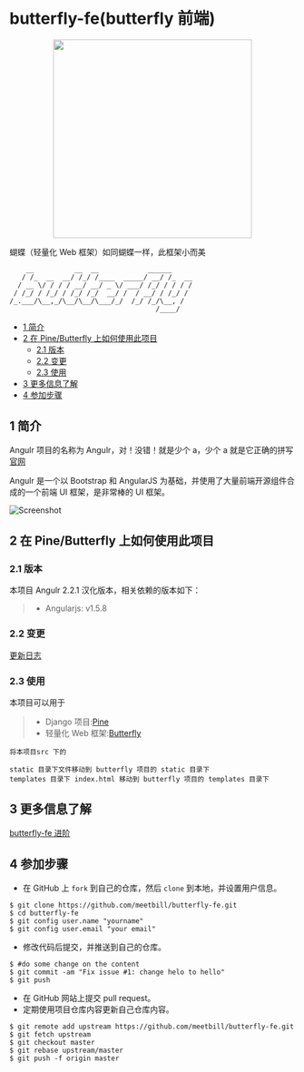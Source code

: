 # butterfly-fe(butterfly 前端)

<div align=center><img src="https://github.com/meetbill/butterfly/blob/master/images/butterfly.png" width="350"/></div>

蝴蝶（轻量化 Web 框架）如同蝴蝶一样，此框架小而美

```
    __          __  __            ______
   / /_  __  __/ /_/ /____  _____/ __/ /_  __
  / __ \/ / / / __/ __/ _ \/ ___/ /_/ / / / /
 / /_/ / /_/ / /_/ /_/  __/ /  / __/ / /_/ /
/_.___/\__,_/\__/\__/\___/_/  /_/ /_/\__, /
                                    /____/
```

<!-- vim-markdown-toc GFM -->

* [1 简介](#1-简介)
* [2 在 Pine/Butterfly 上如何使用此项目](#2-在-pinebutterfly-上如何使用此项目)
    * [2.1 版本](#21-版本)
    * [2.2 变更](#22-变更)
    * [2.3 使用](#23-使用)
* [3 更多信息了解](#3-更多信息了解)
* [4 参加步骤](#4-参加步骤)

<!-- vim-markdown-toc -->
## 1 简介

Angulr 项目的名称为 Angulr，对！没错！就是少个 a，少个 a 就是它正确的拼写 [官网](http://flatfull.com/themes/angulr/landing)

Angulr 是一个以 Bootstrap 和 AngularJS 为基础，并使用了大量前端开源组件合成的一个前端 UI 框架，是非常棒的 UI 框架。


![Screenshot](./images/ui.png)

## 2 在 Pine/Butterfly 上如何使用此项目

### 2.1 版本

本项目 Angulr 2.2.1 汉化版本，相关依赖的版本如下：

> * Angularjs: v1.5.8

### 2.2 变更

[更新日志](https://github.com/meetbill/butterfly-fe/wiki/CHANGELOG)

### 2.3 使用

本项目可以用于

> * Django 项目:[Pine](https://github.com/meetbill/pine)
> * 轻量化 Web 框架:[Butterfly](https://github.com/meetbill/butterfly)

```
将本项目src 下的

static 目录下文件移动到 butterfly 项目的 static 目录下
templates 目录下 index.html 移动到 butterfly 项目的 templates 目录下
```

## 3 更多信息了解

[butterfly-fe 进阶](https://github.com/meetbill/butterfly-fe/wiki)

## 4 参加步骤

* 在 GitHub 上 `fork` 到自己的仓库，然后 `clone` 到本地，并设置用户信息。
```
$ git clone https://github.com/meetbill/butterfly-fe.git
$ cd butterfly-fe
$ git config user.name "yourname"
$ git config user.email "your email"
```
* 修改代码后提交，并推送到自己的仓库。
```
$ #do some change on the content
$ git commit -am "Fix issue #1: change helo to hello"
$ git push
```
* 在 GitHub 网站上提交 pull request。
* 定期使用项目仓库内容更新自己仓库内容。
```
$ git remote add upstream https://github.com/meetbill/butterfly-fe.git
$ git fetch upstream
$ git checkout master
$ git rebase upstream/master
$ git push -f origin master
```
